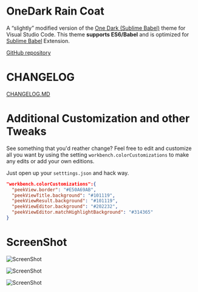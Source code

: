 # OneDark Rain Coat
A “slightly” modified version of the [One Dark (Sublime Babel)](https://github.com/joshpeng/One-Dark) theme for Visual Studio Code.
This theme **supports ES6/Babel** and is optimized for [Sublime Babel](https://marketplace.visualstudio.com/items?itemName=joshpeng.sublime-babel-vscode) Extension. 


[GitHub repository](https://github.com/ginfuru/vscode-onedark-raincoat)

# CHANGELOG
[CHANGELOG.MD](CHANGELOG.md)

# Additional Customization and other Tweaks
See something that you'd reather change? Feel free to edit and customize all you want by using the setting `workbench.colorCustomizations` to make any edits or add your own editions. 

Just open up your `setttings.json` and hack way.

```json
"workbench.colorCustomizations":{
  "peekView.border": "#E50A69AB",
  "peekViewTitle.background": "#101119",
  "peekViewResult.background": "#101119",
  "peekViewEditor.background": "#202232",
  "peekViewEditor.matchHighlightBackground": "#314365"
}
```

# ScreenShot
![ScreenShot](https://raw.githubusercontent.com/ginfuru/vscode-onedark-raincoat/master/images/screenshotA.png)

![ScreenShot](https://raw.githubusercontent.com/ginfuru/vscode-onedark-raincoat/master/images/screenshotB.png)

![ScreenShot](https://raw.githubusercontent.com/ginfuru/vscode-onedark-raincoat/master/images/screenshotC.png)
